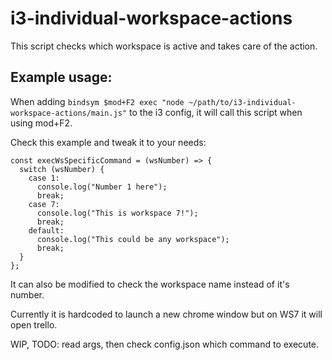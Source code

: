 # i3-individual-workspace-actions

This script checks which workspace is active and takes care of the action.

## Example usage:

When adding `bindsym $mod+F2 exec "node ~/path/to/i3-individual-workspace-actions/main.js"` to the i3 config, it will call this script when using mod+F2.

Check this example and tweak it to your needs:
```
const execWsSpecificCommand = (wsNumber) => {
  switch (wsNumber) {
    case 1:
      console.log("Number 1 here");
      break;
    case 7:
      console.log("This is workspace 7!");
      break;
    default:
      console.log("This could be any workspace");
      break;
  }
};
```

It can also be modified to check the workspace name instead of it's number.

Currently it is hardcoded to launch a new chrome window but on WS7 it will open trello.

WIP, TODO: read args, then check config.json which command to execute.
